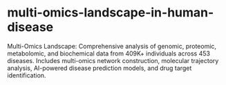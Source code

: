 # multi-omics-landscape-in-human-disease
Multi-Omics Landscape: Comprehensive analysis of genomic, proteomic, metabolomic, and biochemical data from 409K+ individuals across 453 diseases. Includes multi-omics network construction, molecular trajectory analysis, AI-powered disease prediction models, and drug target identification.
